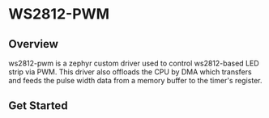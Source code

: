 # WS2812-PWM
## Overview
ws2812-pwm is a zephyr custom driver used to control ws2812-based LED strip via PWM. This driver also offloads the CPU by DMA which transfers and feeds the pulse width data from a memory buffer to the timer's register.
## Get Started
